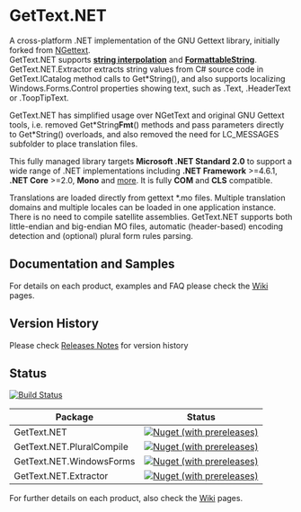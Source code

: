 GetText.NET 
========

A cross-platform .NET implementation of the GNU Gettext library, initially forked from [NGettext](https://github.com/VitaliiTsilnyk/NGettext).  
GetText.NET supports [**string interpolation**](https://docs.microsoft.com/en-us/dotnet/csharp/language-reference/tokens/interpolated) and [**FormattableString**](https://docs.microsoft.com/en-us/dotnet/api/system.formattablestring?redirectedfrom=MSDN&view=netcore-3.1).  
GetText.NET.Extractor extracts string values from C# source code in  GetText.ICatalog method calls to Get\*String(), and also supports localizing Windows.Forms.Control properties showing text, such as .Text, .HeaderText or .ToopTipText.

GetText.NET has simplified usage over NGetText and original GNU Gettext tools, i.e. removed Get\*String**Fmt**() methods and pass parameters directly to Get\*String() overloads, and also removed the need for LC_MESSAGES subfolder to place translation files.    

This fully managed library targets **Microsoft .NET Standard 2.0** to support a wide range of .NET implementations including **.NET Framework** >=4.6.1, **.NET Core** >=2.0, **Mono** and [more](https://github.com/dotnet/standard/blob/master/docs/versions/netstandard2.0.md).
It is fully **COM** and **CLS** compatible.

Translations are loaded directly from gettext *.mo files. Multiple translation domains and multiple locales can be loaded in one application instance. There is no need to compile satellite assemblies. GetText.NET supports both little-endian and big-endian MO files, automatic (header-based) encoding detection and (optional) plural form rules parsing.

Documentation and Samples
---------------
For details on each product, examples and FAQ please check the [Wiki](https://github.com/perpetualKid/GetText.NET/wiki) pages.

Version History
---------------

Please check [Releases Notes](ReleaseNotes) for version history

Status
---------------

[![Build Status](https://dev.azure.com/perpetualKid/GetText.NET/_apis/build/status/Master%20CI?branchName=main)](https://dev.azure.com/perpetualKid/GetText.NET/_build/latest?definitionId=5&branchName=main)

| Package | Status |
| ----------- | ----------- |
|GetText.NET|[![Nuget (with prereleases)](https://img.shields.io/nuget/vpre/gettext.net?color=brightgreen&style=plastic)](https://www.nuget.org/packages/gettext.net)|
|GetText.NET.PluralCompile|[![Nuget (with prereleases)](https://img.shields.io/nuget/vpre/gettext.net.pluralcompile?color=brightgreen&style=plastic)](https://www.nuget.org/packages/GetText.NET.PluralCompile/)|
|GetText.NET.WindowsForms|[![Nuget (with prereleases)](https://img.shields.io/nuget/vpre/GetText.NET.WindowsForms?color=brightgreen&style=plastic)](https://www.nuget.org/packages/GetText.NET.WindowsForms/)|
|GetText.NET.Extractor|[![Nuget (with prereleases)](https://img.shields.io/nuget/vpre/gettext.net.extractor?color=brightgreen&style=plastic)](https://www.nuget.org/packages/GetText.NET.Extractor/)|



For further details on each product, also check the [Wiki](https://github.com/perpetualKid/GetText.NET/wiki) pages.

